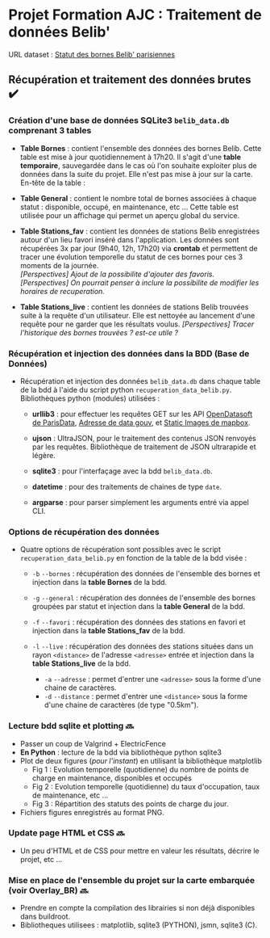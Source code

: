 # Projet Formation AJC : Traitement de données Belib'

URL dataset : [Statut des bornes Belib' parisiennes](https://parisdata.opendatasoft.com/explore/dataset/belib-points-de-recharge-pour-vehicules-electriques-disponibilite-temps-reel/information/?disjunctive.statut_pdc&disjunctive.arrondissement)


## Récupération et traitement des données brutes :heavy_check_mark: 

### Création d'une base de données SQLite3 `belib_data.db` comprenant 3 tables

+ **Table Bornes** : contient l'ensemble des données des bornes Belib. 
Cette table est mise à jour quotidiennement à 17h20. Il s'agit d'une **table 
temporaire**, sauvegardée dans le cas où l'on souhaite exploiter plus de 
données dans la suite du projet. Elle n'est pas mise à jour sur la carte. 
En-tête de la table : 
  

+ **Table General** : contient le nombre total de bornes associées à chaque
statut : disponible, occupé, en maintenance, etc ... Cette table est utilisée 
pour un affichage qui permet un aperçu global du service.  

+ **Table Stations_fav** : contient les données de stations Belib 
enregistrées autour d'un lieu favori inséré dans l'application. Les données 
sont récupérées 3x par jour (9h40, 12h, 17h20) via **crontab** et permettent de
 tracer une évolution temporelle du statut de ces bornes pour ces 3 moments de 
la journée.  
*[Perspectives] Ajout de la possibilite d'ajouter des favoris.*  
*[Perspectives] On pourrait penser à inclure la possibilite de modifier les 
horaires de recuperation.*  

+ **Table Stations_live** : contient les données de stations Belib 
trouvées suite à la requête d'un utilisateur. Elle est nettoyée au lancement 
d'une requête pour ne garder que les résultats voulus.
*[Perspectives] Tracer l'historique des bornes trouvées ? est-ce utile ?*

### Récupération et injection des données dans la BDD (Base de Données) 

+ Récupération et injection des données `belib_data.db` dans chaque table de la 
bdd à l'aide du script python `recuperation_data_belib.py`. Bibliothèques 
python (modules) utilisées : 
    + **urllib3** : pour effectuer les requêtes GET sur les API [OpenDatasoft 
de ParisData](https://parisdata.opendatasoft.com/api/v2/console), [Adresse de 
data gouv](https://adresse.data.gouv.fr/api-doc/adresse), et [Static Images de 
mapbox](https://docs.mapbox.com/playground/static/).  

    + **ujson** : UltraJSON, pour le traitement des contenus JSON renvoyés par 
les requêtes. Bibliothèque de traitement de JSON ultrarapide et légère.  

    + **sqlite3**  : pour l'interfaçage avec la bdd `belib_data.db`.  

    + **datetime** : pour des traitements de chaines de type `date`.  

    + **argparse** : pour parser simplement les arguments entré via appel CLI.

### Options de récupération des données

+ Quatre options de récupération sont possibles avec le script 
`recuperation_data_belib.py` en fonction de la table de la bdd visée :
    + `-b` `--bornes` : récupération des données de l'ensemble des bornes et 
injection dans la **table Bornes** de la bdd.  

    + `-g` `--general` : récupération des données de l'ensemble des bornes 
groupées par statut et injection dans la **table General** de la bdd.  

    + `-f` `--favori` : récupération des données des stations en favori et 
injection  dans la **table Stations_fav** de la bdd.  

    + `-l` `--live` : récupération des données des stations situées dans un 
rayon `<distance>` de l'adresse `<adresse>` entrée et injection dans la **table 
Stations_live** de la bdd.
        + `-a` `--adresse` <adresse>   : permet d'entrer une `<adresse>` sous 
la forme d'une chaine de caractères. 
        + `-d` `--distance` <distance> : permet d'entrer une `<distance>` sous
 la forme d'une chaine de caractères (de type "0.5km").


### Lecture bdd sqlite et plotting      :soon:
 
+ Passer un coup de Valgrind + ElectricFence <!-- :heavy_check_mark: -->
+ **En Python** : lecture de la bdd via bibliothèque python sqlite3
+ Plot de deux figures (*pour l'instant*) en utilisant la bibliothèque matplotlib
    + Fig 1 : Evolution temporelle (quotidienne) du nombre de points de charge en maintenance, disponibles et occupés
    + Fig 2 : Evolution temporelle (quotidienne) du taux d'occupation, taux de maintenance, etc ... 
    + Fig 3 : Répartition des statuts des points de charge du jour.
+ Fichiers figures enregistrés au format PNG.

### Update page HTML et CSS      :soon:

+ Un peu d'HTML et de CSS pour mettre en valeur les résultats, décrire le projet, etc ...

### Mise en place de l'ensemble du projet sur la carte embarquée (voir Overlay_BR)     :soon:

+ Prendre en compte la compilation des librairies si non déjà disponibles dans buildroot.
+ Bibliotheques utilisees : matplotlib, sqlite3 (PYTHON), jsmn, sqlite3 (C).

